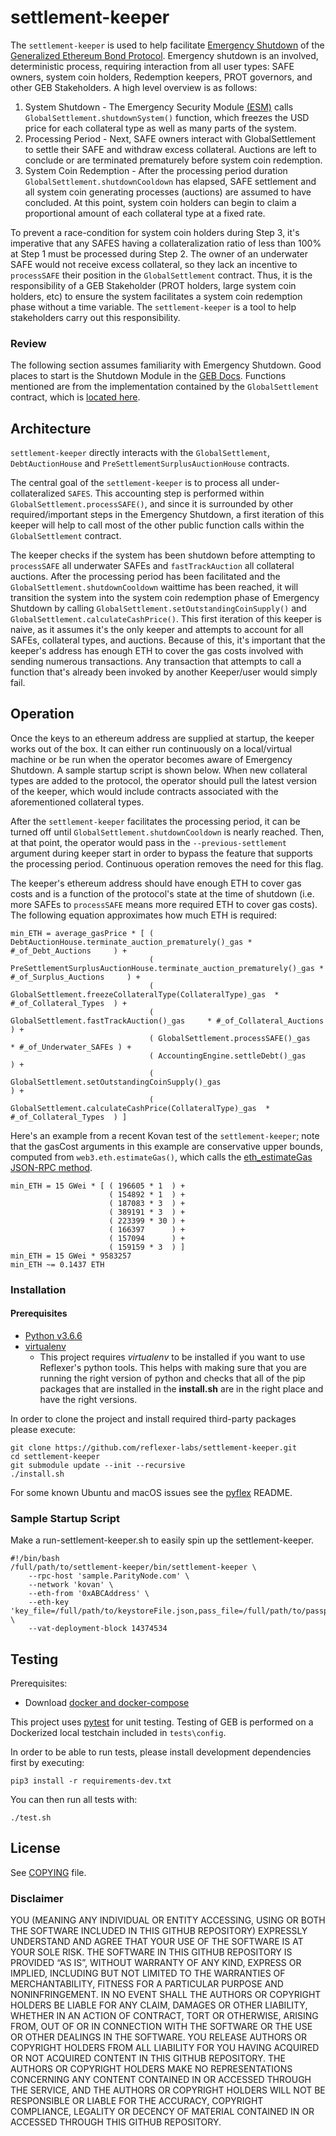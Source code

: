 # settlement-keeper

The `settlement-keeper` is used to help facilitate [Emergency Shutdown](https://docs.reflexer.finance/system-contracts/shutdown-module) of the [Generalized Ethereum Bond Protocol](https://github.com/reflexer-labs/geb). Emergency shutdown is an involved, deterministic process, requiring interaction from all user types: SAFE owners, system coin holders, Redemption keepers, PROT governors, and other GEB Stakeholders. A high level overview is as follows:
1. System Shutdown - The Emergency Security Module [(ESM)](https://github.com/reflexer-labs/esm) calls `GlobalSettlement.shutdownSystem()` function, which freezes the USD price for each collateral type as well as many parts of the system.
2. Processing Period - Next, SAFE owners interact with GlobalSettlement to settle their SAFE and withdraw excess collateral. Auctions are left to conclude or are terminated prematurely before system coin redemption.
3. System Coin Redemption  - After the processing period duration `GlobalSettlement.shutdownCooldown` has elapsed, SAFE settlement and all system coin generating processes (auctions) are assumed to have concluded. At this point, system coin holders can begin to claim a proportional amount of each collateral type at a fixed rate.

To prevent a race-condition for system coin holders during Step 3, it's imperative that any SAFES having a collateralization ratio of less than 100% at Step 1 must be processed during Step 2. The owner of an underwater SAFE would not receive excess collateral, so they lack an incentive to `processSAFE` their position in the `GlobalSettlement` contract. Thus, it is the responsibility of a GEB Stakeholder (PROT holders, large system coin holders, etc) to ensure the system facilitates a system coin redemption phase without a time variable. The `settlement-keeper` is a tool to help stakeholders carry out this responsibility.

### Review
The following section assumes familiarity with Emergency Shutdown. Good places to start is the Shutdown Module in the [GEB Docs](https://docs.reflexer.finance/system-contracts/shutdown-module). Functions mentioned are from the implementation contained by the `GlobalSettlement` contract, which is [located here](https://github.com/reflexer-labs/geb/blob/master/src/GlobalSettlement.sol).

## Architecture

`settlement-keeper` directly interacts with the `GlobalSettlement`, `DebtAuctionHouse` and `PreSettlementSurplusAuctionHouse` contracts.

The central goal of the `settlement-keeper` is to process all under-collateralized `SAFES`. This accounting step is performed within `GlobalSettlement.processSAFE()`, and since it is surrounded by other required/important steps in the Emergency Shutdown, a first iteration of this keeper will help to call most of the other public function calls within the `GlobalSettlement` contract.

The keeper checks if the system has been shutdown before attempting to `processSAFE` all underwater SAFEs and `fastTrackAuction` all collateral auctions. After the processing period has been facilitated and the `GlobalSettlement.shutdownCooldown` waittime has been reached, it will transition the system into the system coin redemption phase of Emergency Shutdown by calling `GlobalSettlement.setOutstandingCoinSupply()` and `GlobalSettlement.calculateCashPrice()`. This first iteration of this keeper is naive, as it assumes it's the only keeper and attempts to account for all SAFEs, collateral types, and auctions. Because of this, it's important that the keeper's address has enough ETH to cover the gas costs involved with sending numerous transactions. Any transaction that attempts to call a function that's already been invoked by another Keeper/user would simply fail.


## Operation

Once the keys to an ethereum address are supplied at startup, the keeper works out of the box. It can either run continuously on a local/virtual machine or be run when the operator becomes aware of Emergency Shutdown. A sample startup script is shown below. When new collateral types are added to the protocol, the operator should pull the latest version of the keeper, which would include contracts associated with the aforementioned collateral types.

After the `settlement-keeper` facilitates the processing period, it can be turned off until `GlobalSettlement.shutdownCooldown` is nearly reached. Then, at that point, the operator would pass in the `--previous-settlement` argument during keeper start in order to bypass the feature that supports the processing period. Continuous operation removes the need for this flag.

The keeper's ethereum address should have enough ETH to cover gas costs and is a function of the protocol's state at the time of shutdown (i.e. more SAFEs to `processSAFE` means more required ETH to cover gas costs). The following equation approximates how much ETH is required:
```
min_ETH = average_gasPrice * [ ( DebtAuctionHouse.terminate_auction_prematurely()_gas * #_of_Debt_Auctions     ) +
                               ( PreSettlementSurplusAuctionHouse.terminate_auction_prematurely()_gas * #_of_Surplus_Auctions     ) +
                               ( GlobalSettlement.freezeCollateralType(CollateralType)_gas  * #_of_Collateral_Types  ) +
                               ( GlobalSettlement.fastTrackAuction()_gas     * #_of_Collateral_Auctions     ) +
                               ( GlobalSettlement.processSAFE()_gas     * #_of_Underwater_SAFEs ) +
                               ( AccountingEngine.settleDebt()_gas                              ) +
                               ( GlobalSettlement.setOutstandingCoinSupply()_gas                              ) +
                               ( GlobalSettlement.calculateCashPrice(CollateralType)_gas  * #_of_Collateral_Types  ) ]
```

Here's an example from a recent Kovan test of the `settlement-keeper`; note that the gasCost arguments in this example are conservative upper bounds, computed from `web3.eth.estimateGas()`, which calls the [eth_estimateGas JSON-RPC method](https://github.com/ethereum/wiki/wiki/JSON-RPC#eth_estimategas).
```
min_ETH = 15 GWei * [ ( 196605 * 1  ) +
                      ( 154892 * 1  ) +
                      ( 187083 * 3  ) +
                      ( 389191 * 3  ) +
                      ( 223399 * 30 ) +
                      ( 166397      ) +
                      ( 157094      ) +
                      ( 159159 * 3  ) ]
min_ETH = 15 GWei * 9583257
min_ETH ~= 0.1437 ETH
```




### Installation
#### Prerequisites
- [Python v3.6.6](https://www.python.org/downloads/release/python-366/)
- [virtualenv](https://virtualenv.pypa.io/en/latest/)
    - This project requires *virtualenv* to be installed if you want to use Reflexer's python tools. This helps with making sure that you are running the right version of python and checks that all of the pip packages that are installed in the **install.sh** are in the right place and have the right versions.

In order to clone the project and install required third-party packages please execute:
```
git clone https://github.com/reflexer-labs/settlement-keeper.git
cd settlement-keeper
git submodule update --init --recursive
./install.sh
```

For some known Ubuntu and macOS issues see the [pyflex](https://github.com/reflexer-labs/pyflex) README.


### Sample Startup Script

Make a run-settlement-keeper.sh to easily spin up the settlement-keeper.

```
#!/bin/bash
/full/path/to/settlement-keeper/bin/settlement-keeper \
	--rpc-host 'sample.ParityNode.com' \
	--network 'kovan' \
	--eth-from '0xABCAddress' \
	--eth-key 'key_file=/full/path/to/keystoreFile.json,pass_file=/full/path/to/passphrase/file.txt' \
	--vat-deployment-block 14374534
```


## Testing

Prerequisites:
* Download [docker and docker-compose](https://www.docker.com/get-started)

This project uses [pytest](https://docs.pytest.org/en/latest/) for unit testing.  Testing of GEB is
performed on a Dockerized local testchain included in `tests\config`.

In order to be able to run tests, please install development dependencies first by executing:
```
pip3 install -r requirements-dev.txt
```

You can then run all tests with:
```
./test.sh
```

## License

See [COPYING](https://github.com/reflexer-labs/auction-keeper/blob/master/COPYING) file.

### Disclaimer

YOU (MEANING ANY INDIVIDUAL OR ENTITY ACCESSING, USING OR BOTH THE SOFTWARE INCLUDED IN THIS GITHUB REPOSITORY) EXPRESSLY UNDERSTAND AND AGREE THAT YOUR USE OF THE SOFTWARE IS AT YOUR SOLE RISK.
THE SOFTWARE IN THIS GITHUB REPOSITORY IS PROVIDED “AS IS”, WITHOUT WARRANTY OF ANY KIND, EXPRESS OR IMPLIED, INCLUDING BUT NOT LIMITED TO THE WARRANTIES OF MERCHANTABILITY, FITNESS FOR A PARTICULAR PURPOSE AND NONINFRINGEMENT. IN NO EVENT SHALL THE AUTHORS OR COPYRIGHT HOLDERS BE LIABLE FOR ANY CLAIM, DAMAGES OR OTHER LIABILITY, WHETHER IN AN ACTION OF CONTRACT, TORT OR OTHERWISE, ARISING FROM, OUT OF OR IN CONNECTION WITH THE SOFTWARE OR THE USE OR OTHER DEALINGS IN THE SOFTWARE.
YOU RELEASE AUTHORS OR COPYRIGHT HOLDERS FROM ALL LIABILITY FOR YOU HAVING ACQUIRED OR NOT ACQUIRED CONTENT IN THIS GITHUB REPOSITORY. THE AUTHORS OR COPYRIGHT HOLDERS MAKE NO REPRESENTATIONS CONCERNING ANY CONTENT CONTAINED IN OR ACCESSED THROUGH THE SERVICE, AND THE AUTHORS OR COPYRIGHT HOLDERS WILL NOT BE RESPONSIBLE OR LIABLE FOR THE ACCURACY, COPYRIGHT COMPLIANCE, LEGALITY OR DECENCY OF MATERIAL CONTAINED IN OR ACCESSED THROUGH THIS GITHUB REPOSITORY.

